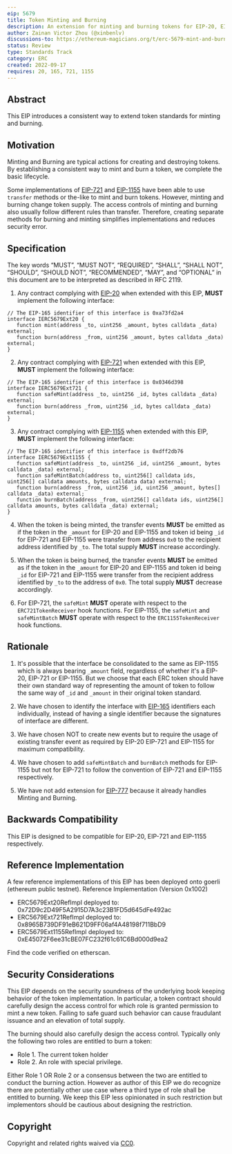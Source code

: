 ```yaml
---
eip: 5679
title: Token Minting and Burning
description: An extension for minting and burning tokens for EIP-20, EIP-721, EIP-1155.
author: Zainan Victor Zhou (@xinbenlv)
discussions-to: https://ethereum-magicians.org/t/erc-5679-mint-and-burn-tokens/10913
status: Review
type: Standards Track
category: ERC
created: 2022-09-17
requires: 20, 165, 721, 1155
---
```


## Abstract
This EIP introduces a consistent way to extend token standards for minting and burning.

## Motivation
Minting and Burning are typical actions for creating and destroying tokens.
By establishing a consistent way to mint and burn a token, we complete the basic lifecycle.

Some implementations of [EIP-721](./eip-721.md) and [EIP-1155](./eip-1155.md)
have been able to use `transfer` methods or the-like
to mint and burn tokens. However, minting and burning change token supply. The access controls
of minting and burning also usually follow different rules than transfer.
Therefore, creating separate methods for burning and minting simplifies implementations
and reduces security error.

## Specification
The key words “MUST”, “MUST NOT”, “REQUIRED”, “SHALL”, “SHALL NOT”, “SHOULD”, “SHOULD NOT”, “RECOMMENDED”, “MAY”, and “OPTIONAL” in this document are to be interpreted as described in RFC 2119.

1. Any contract complying with [EIP-20](./eip-20.md) when extended with this EIP,
**MUST** implement the following interface:

```solidity
// The EIP-165 identifier of this interface is 0xa73fd2a4
interface IERC5679Ext20 {
   function mint(address _to, uint256 _amount, bytes calldata _data) external;
   function burn(address _from, uint256 _amount, bytes calldata _data) external;
}
```

2. Any contract complying with [EIP-721](./eip-721.md) when extended with this EIP,
**MUST** implement the following interface:

```solidity
// The EIP-165 identifier of this interface is 0x0346d398
interface IERC5679Ext721 {
   function safeMint(address _to, uint256 _id, bytes calldata _data) external;
   function burn(address _from, uint256 _id, bytes calldata _data) external;
}
```

3. Any contract complying with [EIP-1155](./eip-1155.md) when extended with this EIP,
**MUST** implement the following interface:

```solidity
// The EIP-165 identifier of this interface is 0xdff2db76
interface IERC5679Ext1155 {
   function safeMint(address _to, uint256 _id, uint256 _amount, bytes calldata _data) external;
   function safeMintBatch(address to, uint256[] calldata ids, uint256[] calldata amounts, bytes calldata data) external;
   function burn(address _from, uint256 _id, uint256 _amount, bytes[] calldata _data) external;
   function burnBatch(address _from, uint256[] calldata ids, uint256[] calldata amounts, bytes calldata _data) external;
}
```

4. When the token is being minted, the transfer events **MUST** be emitted as if
the token in the `_amount` for EIP-20 and EIP-1155 and token id being `_id` for EIP-721 and EIP-1155
were transfer from address `0x0` to the recipient address identified by `_to`.
The total supply **MUST** increase accordingly.

5. When the token is being burned, the transfer events **MUST** be emitted as if
the token in the `_amount` for EIP-20 and EIP-1155 and token id being `_id` for EIP-721 and EIP-1155
were transfer from the recipient address identified by `_to` to the address of `0x0`.
The total supply **MUST** decrease accordingly.

6. For EIP-721, the `safeMint` **MUST** operate with respect to the `ERC721TokenReceiver` hook functions.
For EIP-1155, the `safeMint` and `safeMintBatch` **MUST** operate with respect to the `ERC1155TokenReceiver` hook functions.

## Rationale

1. It's possible that the interface be consolidated to the same as EIP-1155 which is always bearing `_amount` field,
regardless of whether it's a EIP-20, EIP-721 or EIP-1155. But we choose that each ERC token should have their own
standard way of representing the amount of token to follow the same way of `_id` and `_amount` in their original
token standard.

2. We have chosen to identify the interface with [EIP-165](./eip-165.md) identifiers each individually,
instead of having a single identifier because the signatures of interface are different.

3. We have chosen NOT to create new events but to require the usage of existing transfer event as required by EIP-20
EIP-721 and EIP-1155 for maximum compatibility.

4. We have chosen to add `safeMintBatch` and `burnBatch` methods for EIP-1155 but not for EIP-721 to follow the
convention of EIP-721 and EIP-1155 respectively.

5. We have not add extension for [EIP-777](./eip-777.md) because it already handles Minting and Burning.

## Backwards Compatibility

This EIP is designed to be compatible for EIP-20, EIP-721 and EIP-1155 respectively.

## Reference Implementation

A few reference implementations of this EIP has been deployed onto goerli (ethereum public testnet).
Reference Implementation (Version 0x1002)

- ERC5679Ext20RefImpl deployed to: 0x72D9c2D49F5A2915D7A3c23B1FD5d645dFe492ac
- ERC5679Ext721RefImpl deployed to: 0x8965B739DF91eB621D9FF06af4A48198f711BbD9
- ERC5679Ext1155RefImpl deployed to: 0xE45072F6ee31cBE07FC232f61c61C6Bd000d9ea2

Find the code verified on etherscan.

## Security Considerations

This EIP depends on the security soundness of the underlying book keeping behavior of the token implementation.
In particular, a token contract should carefully design the access control for which role is granted permission
to mint a new token. Failing to safe guard such behavior can cause fraudulant issuance and an elevation of total supply.

The burning should also carefully design the access control. Typically only the following two roles are entitled to burn a token:

- Role 1. The current token holder
- Role 2. An role with special privilege.

Either Role 1 OR Role 2 or a consensus between the two are entitled to conduct the burning action.
However as author of this EIP we do recognize there are potentially other use case where a third type of role shall be entitled
to burning. We keep this EIP less opinionated in such restriction but implementors should be cautious about designing
the restriction.

## Copyright
Copyright and related rights waived via [CC0](../LICENSE.md).

